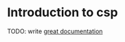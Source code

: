 # Introduction to csp

TODO: write [great documentation](http://jacobian.org/writing/what-to-write/)

